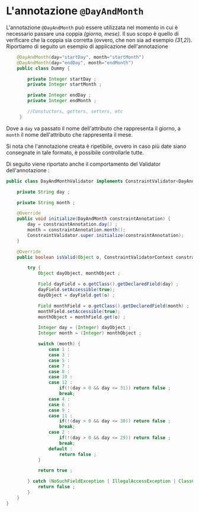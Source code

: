 # L'annotazione `@DayAndMonth`

L'annotazione `@DayAndMonth` può essere utilizzata nel momento in cui è necessario passare una coppia _(giorno, mese)_. Il suo scopo è quello di verificare che la coppia sia corretta (ovvero, che non sia ad esempio _(31,2)_). Riportiamo di seguito un esempio di applicazione dell'annotazione

```java
    @DayAndMonth(day="startDay", month="startMonth")
    @DayAndMonth(day="endDay", month="endMonth")
    public class Dummy {

        private Integer startDay ;
        private Integer startMonth ;

        private Integer endDay ;
        private Integer endMonth ;

        //Constuctors, getters, setters, etc
     }
```

Dove a `day` va passato il nome dell'attributo che rappresenta il giorno, a `month` il nome dell'attributo che rappresenta il mese.

Si nota che l'annotazione creata è ripetibile, ovvero in caso più date siano consegnate in tale formato, è possibile controllarle tutte.

Di seguito viene riportato anche il comportamento del Validator dell'annotazione :

``` java
public class DayAndMonthValidator implements ConstraintValidator<DayAndMonth, Object> {

    private String day ;

    private String month ;

    @Override
    public void initialize(DayAndMonth constraintAnnotation) {
        day = constraintAnnotation.day() ;
        month = constraintAnnotation.month();
        ConstraintValidator.super.initialize(constraintAnnotation);
    }

    @Override
    public boolean isValid(Object o, ConstraintValidatorContext constraintValidatorContext) {

        try {
            Object dayObject, monthObject ;

            Field dayField = o.getClass().getDeclaredField(day) ;
            dayField.setAccessible(true);
            dayObject = dayField.get(o) ;

            Field monthField = o.getClass().getDeclaredField(month) ;
            monthField.setAccessible(true);
            monthObject = monthField.get(o) ;

            Integer day = (Integer) dayObject ;
            Integer month = (Integer) monthObject ;

            switch (month) {
                case 1 :
                case 3 :
                case 5 :
                case 7 :
                case 8 :
                case 10 :
                case 12 :
                    if(!(day > 0 && day <= 31)) return false ;
                    break;
                case 4 :
                case 6 :
                case 9 :
                case 11 :
                    if(!(day > 0 && day <= 30)) return false ;
                    break;
                case 2 :
                    if(!(day > 0 && day <= 29)) return false ;
                    break;
                default :
                    return false ;
            }

            return true ;

        } catch (NoSuchFieldException | IllegalAccessException | ClassCastException e) {
            return false ;
        }
    }
}
```
